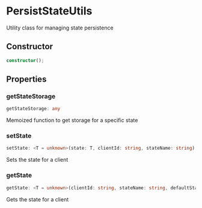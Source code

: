 # PersistStateUtils

Utility class for managing state persistence

## Constructor

```ts
constructor();
```

## Properties

### getStateStorage

```ts
getStateStorage: any
```

Memoized function to get storage for a specific state

### setState

```ts
setState: <T = unknown>(state: T, clientId: string, stateName: string) => Promise<void>
```

Sets the state for a client

### getState

```ts
getState: <T = unknown>(clientId: string, stateName: string, defaultState: T) => Promise<T>
```

Gets the state for a client
